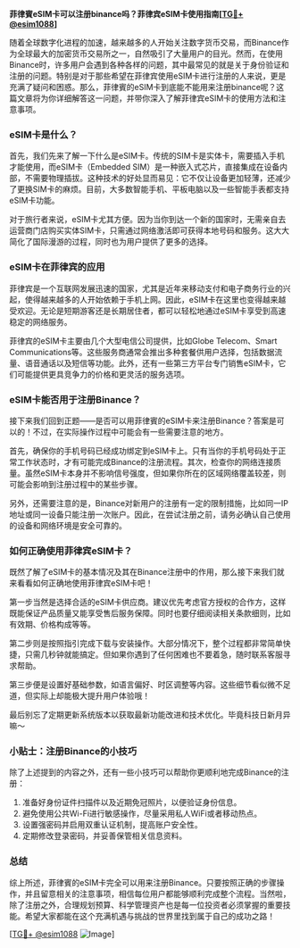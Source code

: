 **菲律賓eSIM卡可以注册binance吗？菲律宾eSIM卡使用指南[[TG💪+ @esim1088](https://t.me/s/esim1088)]**

随着全球数字化进程的加速，越来越多的人开始关注数字货币交易，而Binance作为全球最大的加密货币交易所之一，自然吸引了大量用户的目光。然而，在使用Binance时，许多用户会遇到各种各样的问题，其中最常见的就是关于身份验证和注册的问题。特别是对于那些希望在菲律宾使用eSIM卡进行注册的人来说，更是充满了疑问和困惑。那么，菲律賓的eSIM卡到底能不能用来注册binance呢？这篇文章将为你详细解答这一问题，并带你深入了解菲律宾eSIM卡的使用方法和注意事项。

### eSIM卡是什么？

首先，我们先来了解一下什么是eSIM卡。传统的SIM卡是实体卡，需要插入手机才能使用，而eSIM卡（Embedded SIM）是一种嵌入式芯片，直接集成在设备内部，不需要物理插拔。这种技术的好处显而易见：它不仅让设备更加轻薄，还减少了更换SIM卡的麻烦。目前，大多数智能手机、平板电脑以及一些智能手表都支持eSIM卡功能。

对于旅行者来说，eSIM卡尤其方便。因为当你到达一个新的国家时，无需亲自去运营商门店购买实体SIM卡，只需通过网络激活即可获得本地号码和服务。这大大简化了国际漫游的过程，同时也为用户提供了更多的选择。

### eSIM卡在菲律宾的应用

菲律宾是一个互联网发展迅速的国家，尤其是近年来移动支付和电子商务行业的兴起，使得越来越多的人开始依赖于手机上网。因此，eSIM卡在这里也变得越来越受欢迎。无论是短期游客还是长期居住者，都可以轻松地通过eSIM卡享受到高速稳定的网络服务。

菲律宾的eSIM卡主要由几个大型电信公司提供，比如Globe Telecom、Smart Communications等。这些服务商通常会推出多种套餐供用户选择，包括数据流量、语音通话以及短信等功能。此外，还有一些第三方平台专门销售eSIM卡，它们可能提供更具竞争力的价格和更灵活的服务选项。

### eSIM卡能否用于注册Binance？

接下来我们回到正题——是否可以用菲律賓的eSIM卡来注册Binance？答案是可以的！不过，在实际操作过程中可能会有一些需要注意的地方。

首先，确保你的手机号码已经成功绑定到eSIM卡上。只有当你的手机号码处于正常工作状态时，才有可能完成Binance的注册流程。其次，检查你的网络连接质量。虽然eSIM卡本身并不影响信号强度，但如果你所在的区域网络覆盖较差，则可能会影响到注册过程中的某些步骤。

另外，还需要注意的是，Binance对新用户的注册有一定的限制措施，比如同一IP地址或同一设备只能注册一次账户。因此，在尝试注册之前，请务必确认自己使用的设备和网络环境是安全可靠的。

### 如何正确使用菲律宾eSIM卡？

既然了解了eSIM卡的基本情况及其在Binance注册中的作用，那么接下来我们就来看看如何正确地使用菲律宾eSIM卡吧！

第一步当然是选择合适的eSIM卡供应商。建议优先考虑官方授权的合作方，这样既能保证产品质量又能享受售后服务保障。同时也要仔细阅读相关条款细则，比如有效期、价格构成等等。

第二步则是按照指引完成下载与安装操作。大部分情况下，整个过程都非常简单快捷，只需几秒钟就能搞定。但如果你遇到了任何困难也不要着急，随时联系客服寻求帮助。

第三步便是设置好基础参数，如语言偏好、时区调整等内容。这些细节看似微不足道，但实际上却能极大提升用户体验哦！

最后别忘了定期更新系统版本以获取最新功能改进和技术优化。毕竟科技日新月异嘛～

### 小贴士：注册Binance的小技巧

除了上述提到的内容之外，还有一些小技巧可以帮助你更顺利地完成Binance的注册：

1. 准备好身份证件扫描件以及近期免冠照片，以便验证身份信息。
2. 避免使用公共Wi-Fi进行敏感操作，尽量采用私人WiFi或者移动热点。
3. 设置强密码并启用双重认证机制，提高账户安全性。
4. 定期修改登录密码，并妥善保管相关信息资料。

### 总结

综上所述，菲律賓的eSIM卡完全可以用来注册Binance。只要按照正确的步骤操作，并且留意相关的注意事项，相信每位用户都能够顺利完成整个流程。当然啦，除了注册之外，合理规划预算、科学管理资产也是每一位投资者必须掌握的重要技能。希望大家都能在这个充满机遇与挑战的世界里找到属于自己的成功之路！

[[TG💪+ @esim1088](https://t.me/s/esim1088) ![Image](https://i.postimg.cc/4NQfJmqS/Snipaste-2025-05-13-00-14-12.png)]